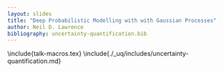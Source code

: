 ```yaml
---
layout: slides
title: "Deep Probabilistic Modelling with with Gaussian Processes"
author: Neil D. Lawrence
bibliography: uncertainty-quantification.bib
---
```



\include{talk-macros.tex}
\include{./_uq/includes/uncertainty-quantification.md}

